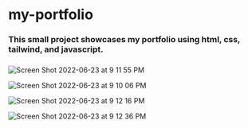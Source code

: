# my-portfolio
### This small project showcases my portfolio using html, css, tailwind, and javascript.
###

![Screen Shot 2022-06-23 at 9 11 55 PM](https://user-images.githubusercontent.com/72527380/175440237-35355868-6be6-42ae-b30d-33f685aff2fe.png)

![Screen Shot 2022-06-23 at 9 10 06 PM](https://user-images.githubusercontent.com/72527380/175440255-24214459-1fe8-438e-8366-015d28fe3f1f.png)

![Screen Shot 2022-06-23 at 9 12 16 PM](https://user-images.githubusercontent.com/72527380/175440263-02e3240e-50f5-4412-b402-0ab441bac42c.png)

![Screen Shot 2022-06-23 at 9 12 36 PM](https://user-images.githubusercontent.com/72527380/175440277-ce241567-d60c-43a0-baef-d7baab5d5cfd.png)
